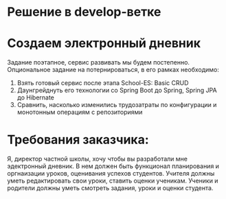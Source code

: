 # Решение в develop-ветке
# Создаем электронный дневник

Задание поэтапное, сервис развивать мы будем постепенно.
Опциональное задание на потернироваться, в его рамках необходимо:
1) Взять готовый сервис после этапа School-ES: Basic CRUD
2) Даунгрейднуть его технологии со Spring Boot до Spring, Spring JPA до Hibernate
3) Сравнить, насколько изменились трудозатраты по конфигурации и монотонным операциям с репозиториями

# Требования заказчика:
Я, директор частной школы, хочу чтобы вы разработали мне эдектронный дневник.
В нем должен быть функционал планирования и оргнаизации уроков, оценивания успехов студентов.
Учителя должны уметь редактировать свои уроки, ставить оценки ученикам. Ученики и родители должны уметь смотреть задания, уроки и оценки студента.
